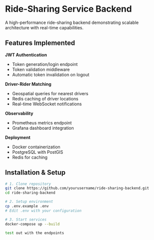 # Ride-Sharing Service Backend

A high-performance ride-sharing backend demonstrating scalable architecture with real-time capabilities.

## Features Implemented

**JWT Authentication**  
- Token generation/login endpoint
- Token validation middleware  
- Automatic token invalidation on logout  

**Driver-Rider Matching**  
- Geospatial queries for nearest drivers  
- Redis caching of driver locations  
- Real-time WebSocket notifications  

**Observability**  
- Prometheus metrics endpoint  
- Grafana dashboard integration  

**Deployment**  
- Docker containerization  
- PostgreSQL with PostGIS  
- Redis for caching  

## Installation & Setup

```bash
# 1. Clone repository
git clone https://github.com/yourusername/ride-sharing-backend.git
cd ride-sharing-backend

# 2. Setup environment
cp .env.example .env
# Edit .env with your configuration

# 3. Start services
docker-compose up --build

test out with the endpoints

